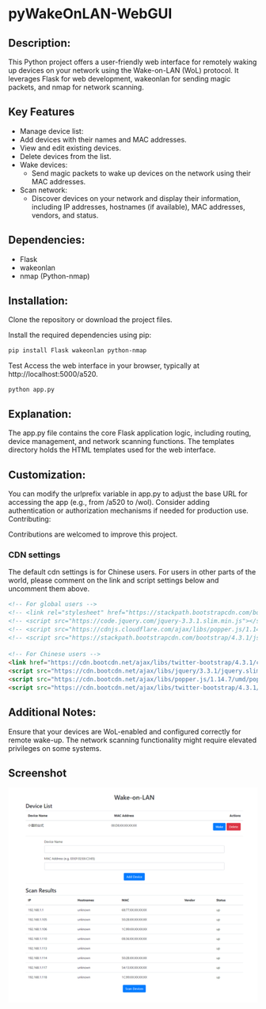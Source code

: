 
# pyWakeOnLAN-WebGUI

## Description:

This Python project offers a user-friendly web interface for remotely waking up devices on your network using the Wake-on-LAN (WoL) protocol. It leverages Flask for web development, wakeonlan for sending magic packets, and nmap for network scanning.

## Key Features

- Manage device list:
- Add devices with their names and MAC addresses.
- View and edit existing devices.
- Delete devices from the list.
- Wake devices:
    - Send magic packets to wake up devices on the network using their MAC addresses.
- Scan network:
    - Discover devices on your network and display their information, including IP addresses, hostnames (if available), MAC addresses, vendors, and status.

## Dependencies:

- Flask
- wakeonlan
- nmap (Python-nmap)

## Installation:

Clone the repository or download the project files.

Install the required dependencies using pip:

```Bash
pip install Flask wakeonlan python-nmap
```

Test
Access the web interface in your browser, typically at http://localhost:5000/a520.

```
python app.py
``````

## Explanation:

The app.py file contains the core Flask application logic, including routing, device management, and network scanning functions.
The templates directory holds the HTML templates used for the web interface.


## Customization:

You can modify the urlprefix variable in app.py to adjust the base URL for accessing the app (e.g., from /a520 to /wol).
Consider adding authentication or authorization mechanisms if needed for production use.
Contributing:

Contributions are welcomed to improve this project.

### CDN settings

The default cdn settings is for Chinese users. For users in other parts of the world, please comment on the link and script settings below and uncomment them above.

```html
<!-- For global users -->
<!-- <link rel="stylesheet" href="https://stackpath.bootstrapcdn.com/bootstrap/4.3.1/css/bootstrap.min.css"> -->
<!-- <script src="https://code.jquery.com/jquery-3.3.1.slim.min.js"></script> -->
<!-- <script src="https://cdnjs.cloudflare.com/ajax/libs/popper.js/1.14.7/umd/popper.min.js"></script> -->
<!-- <script src="https://stackpath.bootstrapcdn.com/bootstrap/4.3.1/js/bootstrap.min.js"></script> -->

<!-- For Chinese users -->
<link href="https://cdn.bootcdn.net/ajax/libs/twitter-bootstrap/4.3.1/css/bootstrap.min.css" rel="stylesheet">
<script src="https://cdn.bootcdn.net/ajax/libs/jquery/3.3.1/jquery.slim.min.js"></script>
<script src="https://cdn.bootcdn.net/ajax/libs/popper.js/1.14.7/umd/popper.min.js"></script>
<script src="https://cdn.bootcdn.net/ajax/libs/twitter-bootstrap/4.3.1/js/bootstrap.min.js"></script>
```

## Additional Notes:

Ensure that your devices are WoL-enabled and configured correctly for remote wake-up.
The network scanning functionality might require elevated privileges on some systems.

## Screenshot

![screenshot001](images/image.png)
